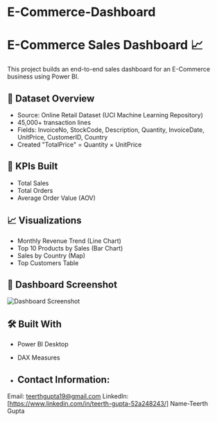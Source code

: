 # E-Commerce-Dashboard
# E-Commerce Sales Dashboard 📈

This project builds an end-to-end sales dashboard for an E-Commerce business using Power BI.

## 🚀 Dataset Overview

- Source: Online Retail Dataset (UCI Machine Learning Repository)
- 45,000+ transaction lines
- Fields: InvoiceNo, StockCode, Description, Quantity, InvoiceDate, UnitPrice, CustomerID, Country
- Created "TotalPrice" = Quantity × UnitPrice

## 🎯 KPIs Built

- Total Sales
- Total Orders
- Average Order Value (AOV)

## 📈 Visualizations

- Monthly Revenue Trend (Line Chart)
- Top 10 Products by Sales (Bar Chart)
- Sales by Country (Map)
- Top Customers Table

## 📸 Dashboard Screenshot

![Dashboard Screenshot](images/dashboard_screenshot.png)

## 🛠 Built With

- Power BI Desktop
- DAX Measures

- ## Contact Information:
Email: teerthgupta19@gmail.com
LinkedIn:[https://www.linkedin.com/in/teerth-gupta-52a248243/]
Name-Teerth Gupta


